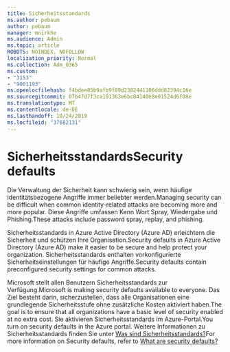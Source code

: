 ```yaml
---
title: Sicherheitsstandards
ms.author: pebaum
author: pebaum
manager: mnirkhe
ms.audience: Admin
ms.topic: article
ROBOTS: NOINDEX, NOFOLLOW
localization_priority: Normal
ms.collection: Adm_O365
ms.custom:
- "3153"
- "9001193"
ms.openlocfilehash: f4bdee85b9afb9f89d2382441106ddd82394c16e
ms.sourcegitcommit: 07b47d7f3ca191363e6bc84140e8e01524d6f08e
ms.translationtype: MT
ms.contentlocale: de-DE
ms.lasthandoff: 10/24/2019
ms.locfileid: "37682131"
---
```

# <a name="security-defaults"></a><span data-ttu-id="0cf62-102">Sicherheitsstandards</span><span class="sxs-lookup"><span data-stu-id="0cf62-102">Security defaults</span></span>

<span data-ttu-id="0cf62-103">Die Verwaltung der Sicherheit kann schwierig sein, wenn häufige identitätsbezogene Angriffe immer beliebter werden.</span><span class="sxs-lookup"><span data-stu-id="0cf62-103">Managing security can be difficult when common identity-related attacks are becoming more and more popular.</span></span> <span data-ttu-id="0cf62-104">Diese Angriffe umfassen Kenn Wort Spray, Wiedergabe und Phishing.</span><span class="sxs-lookup"><span data-stu-id="0cf62-104">These attacks include password spray, replay, and phishing.</span></span>

<span data-ttu-id="0cf62-105">Sicherheitsstandards in Azure Active Directory (Azure AD) erleichtern die Sicherheit und schützen Ihre Organisation.</span><span class="sxs-lookup"><span data-stu-id="0cf62-105">Security defaults in Azure Active Directory (Azure AD) make it easier to be secure and help protect your organization.</span></span> <span data-ttu-id="0cf62-106">Sicherheitsstandards enthalten vorkonfigurierte Sicherheitseinstellungen für häufige Angriffe.</span><span class="sxs-lookup"><span data-stu-id="0cf62-106">Security defaults contain preconfigured security settings for common attacks.</span></span>

<span data-ttu-id="0cf62-107">Microsoft stellt allen Benutzern Sicherheitsstandards zur Verfügung.</span><span class="sxs-lookup"><span data-stu-id="0cf62-107">Microsoft is making security defaults available to everyone.</span></span> <span data-ttu-id="0cf62-108">Das Ziel besteht darin, sicherzustellen, dass alle Organisationen eine grundlegende Sicherheitsstufe ohne zusätzliche Kosten aktiviert haben.</span><span class="sxs-lookup"><span data-stu-id="0cf62-108">The goal is to ensure that all organizations have a basic level of security enabled at no extra cost.</span></span> <span data-ttu-id="0cf62-109">Sie aktivieren Sicherheitsstandards im Azure-Portal.</span><span class="sxs-lookup"><span data-stu-id="0cf62-109">You turn on security defaults in the Azure portal.</span></span> <span data-ttu-id="0cf62-110">Weitere Informationen zu Sicherheitsstandards finden Sie unter [Was sind Sicherheitsstandards?](https://docs.microsoft.com/azure/active-directory/conditional-access/concept-conditional-access-security-defaults)</span><span class="sxs-lookup"><span data-stu-id="0cf62-110">For more information on Security defaults, refer to [What are security defaults?](https://docs.microsoft.com/azure/active-directory/conditional-access/concept-conditional-access-security-defaults)</span></span>
